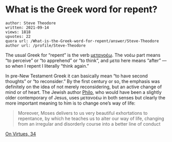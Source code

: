# What is the Greek word for repent?

	author: Steve Theodore
	written: 2021-09-14
	views: 1818
	upvotes: 22
	quora url: /What-is-the-Greek-word-for-repent/answer/Steve-Theodore
	author url: /profile/Steve-Theodore


The usual Greek for “repent” is the verb [μετανοέω](http://www.perseus.tufts.edu/hopper/morph?l=metanoew&la=greek#lexicon). The νοέω part means “to perceive” or “to apprehend” or “to think”, and μετα here means “after” — so when I repent I literally “think again.”

In pre-New Testament Greek it can basically mean “to have second thoughts” or “to reconsider.” By the first century or so, the emphasis was definitely on the idea of not merely reconsidering, but an active change of mind or of heart. The Jewish author [Philo](https://www.britannica.com/biography/Philo-Judaeus), who would have been a slightly older contemporary of Jesus, uses μετανοέω in both senses but clearly the more important meaning to him is to change one’s way of life:

> Moreover, Moses delivers to us very beautiful exhortations to repentance, by which he teaches us to alter our way of life, changing from an irregular and disorderly course into a better line of conduct

[On Virtues, 34](http://www.earlyjewishwritings.com/text/philo/book31.html)

